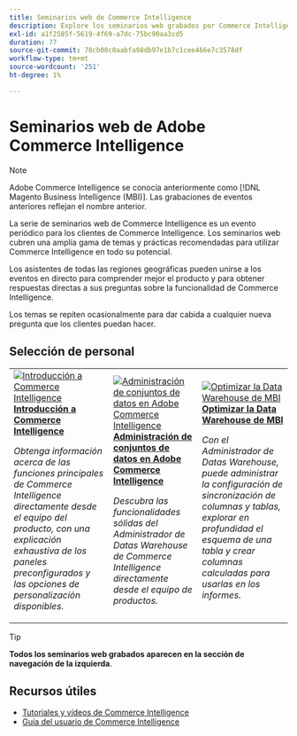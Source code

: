 ```yaml
---
title: Seminarios web de Commerce Intelligence
description: Explore los seminarios web grabados por Commerce Intelligence, que cubren una amplia gama de temas y prácticas recomendadas para utilizar Commerce Intelligence al máximo.
exl-id: a1f2585f-5619-4f69-a7dc-75bc90aa3cd5
duration: 77
source-git-commit: 78cb08c0aabfa98db97e1b7c1cee466e7c3578df
workflow-type: tm+mt
source-wordcount: '251'
ht-degree: 1%

---
```


# Seminarios web de Adobe Commerce Intelligence

>[!NOTE]
>
>Adobe Commerce Intelligence se conocía anteriormente como [!DNL Magento Business Intelligence (MBI)]. Las grabaciones de eventos anteriores reflejan el nombre anterior.

La serie de seminarios web de Commerce Intelligence es un evento periódico para los clientes de Commerce Intelligence. Los seminarios web cubren una amplia gama de temas y prácticas recomendadas para utilizar Commerce Intelligence en todo su potencial.

Los asistentes de todas las regiones geográficas pueden unirse a los eventos en directo para comprender mejor el producto y para obtener respuestas directas a sus preguntas sobre la funcionalidad de Commerce Intelligence.

Los temas se repiten ocasionalmente para dar cabida a cualquier nueva pregunta que los clientes puedan hacer.

## Selección de personal

<table>
<tr>
  <td>
    <a href="https://experienceleague.adobe.com/docs/events/commerce-intelligence-webinar-recordings/2023/getting-started.html?lang=es">
      <img alt="Introducción a Commerce Intelligence" src="https://video.tv.adobe.com/v/3425736?format=jpeg" />
    </a>
     <div>
      <a href="https://experienceleague.adobe.com/docs/events/commerce-intelligence-webinar-recordings/2023/getting-started.html?lang=es">
        <strong>Introducción a Commerce Intelligence</strong>
      </a>
    </div>
    <p>
    <em>Obtenga información acerca de las funciones principales de Commerce Intelligence directamente desde el equipo del producto, con una explicación exhaustiva de los paneles preconfigurados y las opciones de personalización disponibles.</em>
    <p>
  </td>
  <td>
    <a href="https://experienceleague.adobe.com/docs/events/commerce-intelligence-webinar-recordings/2024/manage-data-sets-adobe-commerce.html?lang=es">
      <img alt="Administración de conjuntos de datos en Adobe Commerce Intelligence" src="https://video.tv.adobe.com/v/3427547?format=jpeg" />
    </a>
     <div>
      <a href="https://experienceleague.adobe.com/docs/events/commerce-intelligence-webinar-recordings/2024/manage-data-sets-adobe-commerce.html?lang=es">
        <strong>Administración de conjuntos de datos en Adobe Commerce Intelligence</strong>
      </a>
    </div>
    <p>
    <em>Descubra las funcionalidades sólidas del Administrador de Datas Warehouse de Commerce Intelligence directamente desde el equipo de productos.</em>
    <p>
  </td>
   <td>
    <a href="https://experienceleague.adobe.com/docs/events/commerce-intelligence-webinar-recordings/2021/optimize-data-warehouse.html?lang=es">
      <img alt="Optimizar la Data Warehouse de MBI" src="https://video.tv.adobe.com/v/342562?format=jpeg" />
    </a>
     <div>
      <a href="https://experienceleague.adobe.com/docs/events/commerce-intelligence-webinar-recordings/2021/optimize-data-warehouse.html?lang=es">
        <strong>Optimizar la Data Warehouse de MBI</strong>
      </a>
    </div>
    <p>
    <em>Con el Administrador de Datas Warehouse, puede administrar la configuración de sincronización de columnas y tablas, explorar en profundidad el esquema de una tabla y crear columnas calculadas para usarlas en los informes.</em>
    <p>
  </td>
</tr>
</table>

>[!TIP]
>
>**Todos los seminarios web grabados aparecen en la sección de navegación de la izquierda**.

## Recursos útiles

- [Tutoriales y vídeos de Commerce Intelligence](https://experienceleague.adobe.com/docs/commerce-learn/tutorials/mbi/filter-sets.html?lang=es)
- [Guía del usuario de Commerce Intelligence](https://experienceleague.adobe.com/docs/commerce-business-intelligence/mbi/guide-overview.html?lang=es)
